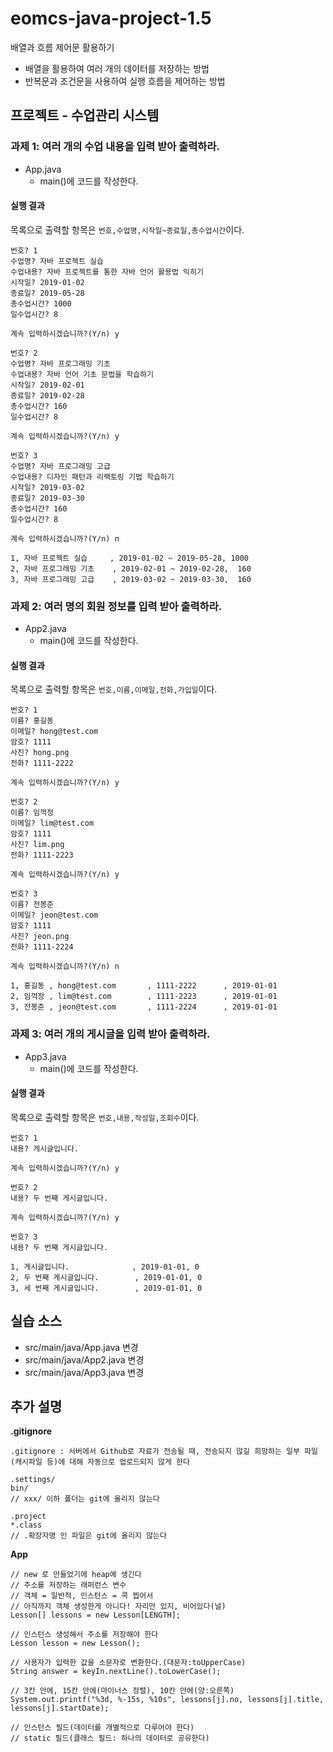 # eomcs-java-project-1.5

배열과 흐름 제어문 활용하기

- 배열을 활용하여 여러 개의 데이터를 저장하는 방법
- 반복문과 조건문을 사용하여 실행 흐름을 제어하는 방법

## 프로젝트 - 수업관리 시스템  

### 과제 1: 여러 개의 수업 내용을 입력 받아 출력하라.

- App.java
    - main()에 코드를 작성한다.

#### 실행 결과

목록으로 출력할 항목은 `번호,수업명,시작일~종료일,총수업시간`이다.

```
번호? 1
수업명? 자바 프로젝트 실습
수업내용? 자바 프로젝트를 통한 자바 언어 활용법 익히기
시작일? 2019-01-02
종료일? 2019-05-28
총수업시간? 1000
일수업시간? 8

계속 입력하시겠습니까?(Y/n) y

번호? 2
수업명? 자바 프로그래밍 기초
수업내용? 자바 언어 기초 문법을 학습하기
시작일? 2019-02-01
종료일? 2019-02-28
총수업시간? 160
일수업시간? 8

계속 입력하시겠습니까?(Y/n) y

번호? 3
수업명? 자바 프로그래밍 고급
수업내용? 디자인 패턴과 리랙토링 기법 학습하기
시작일? 2019-03-02
종료일? 2019-03-30
총수업시간? 160
일수업시간? 8

계속 입력하시겠습니까?(Y/n) n

1, 자바 프로젝트 실습     , 2019-01-02 ~ 2019-05-28, 1000
2, 자바 프로그래밍 기초    , 2019-02-01 ~ 2019-02-28,  160
3, 자바 프로그래밍 고급    , 2019-03-02 ~ 2019-03-30,  160
```

### 과제 2: 여러 명의 회원 정보를 입력 받아 출력하라.

- App2.java
    - main()에 코드를 작성한다.

#### 실행 결과

목록으로 출력할 항목은 `번호,이름,이메일,전화,가입일`이다.

```
번호? 1
이름? 홍길동
이메일? hong@test.com
암호? 1111
사진? hong.png
전화? 1111-2222

계속 입력하시겠습니까?(Y/n) y

번호? 2
이름? 임꺽정
이메일? lim@test.com
암호? 1111
사진? lim.png
전화? 1111-2223

계속 입력하시겠습니까?(Y/n) y

번호? 3
이름? 전봉준
이메일? jeon@test.com
암호? 1111
사진? jeon.png
전화? 1111-2224

계속 입력하시겠습니까?(Y/n) n

1, 홍길동 , hong@test.com       , 1111-2222      , 2019-01-01
2, 임꺽정 , lim@test.com        , 1111-2223      , 2019-01-01
3, 전봉준 , jeon@test.com       , 1111-2224      , 2019-01-01
```

### 과제 3: 여러 개의 게시글을 입력 받아 출력하라.

- App3.java
    - main()에 코드를 작성한다.

#### 실행 결과

목록으로 출력할 항목은 `번호,내용,작성일,조회수`이다.

```
번호? 1
내용? 게시글입니다.

계속 입력하시겠습니까?(Y/n) y

번호? 2
내용? 두 번째 게시글입니다.

계속 입력하시겠습니까?(Y/n) y

번호? 3
내용? 두 번째 게시글입니다.

1, 게시글입니다.              , 2019-01-01, 0
2, 두 번째 게시글입니다.        , 2019-01-01, 0
3, 세 번째 게시글입니다.        , 2019-01-01, 0
```

## 실습 소스

- src/main/java/App.java 변경
- src/main/java/App2.java 변경
- src/main/java/App3.java 변경

## 추가 설명

**.gitignore**
~~~
.gitignore : 서버에서 Github로 자료가 전송될 때, 전송되지 않길 희망하는 일부 파일(캐시파일 등)에 대해 자동으로 업로드되지 않게 한다

.settings/
bin/
// xxx/ 이하 폴더는 git에 올리지 않는다

.project
*.class
// .확장자명 인 파일은 git에 올리지 않는다
~~~

**App**
~~~
// new 로 만들었기에 heap에 생긴다
// 주소를 저장하는 래퍼런스 변수
// 객체 = 일반적, 인스턴스 = 콕 찝어서
// 아직까지 객체 생성한게 아니다! 자리만 있지, 비어있다(널)
Lesson[] lessons = new Lesson[LENGTH];

// 인스턴스 생성해서 주소를 저장해야 한다
Lesson lesson = new Lesson();

// 사용자가 입력한 값을 소문자로 변환한다.(대문자:toUpperCase)
String answer = keyIn.nextLine().toLowerCase();

// 3칸 안에, 15칸 안에(마이너스 정렬), 10칸 안에(양:오른쪽)
System.out.printf("%3d, %-15s, %10s", lessons[j].no, lessons[j].title, lessons[j].startDate);

// 인스턴스 필드(데이터를 개별적으로 다루어야 한다)
// static 필드(클래스 필드: 하나의 데이터로 공유한다)
~~~

